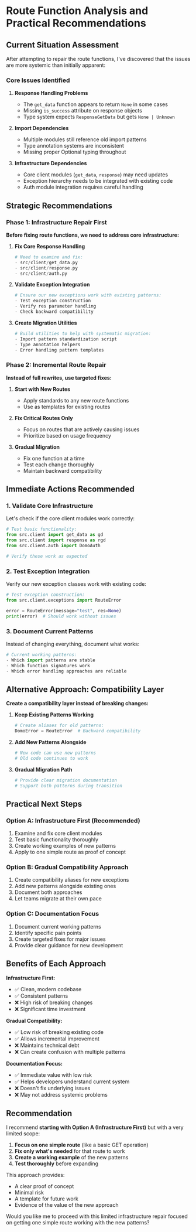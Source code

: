 # Route Function Analysis and Practical Recommendations

## Current Situation Assessment

After attempting to repair the route functions, I've discovered that the issues are more systemic than initially apparent:

### Core Issues Identified

1. **Response Handling Problems**
   - The `get_data` function appears to return `None` in some cases
   - Missing `is_success` attribute on response objects
   - Type system expects `ResponseGetData` but gets `None | Unknown`

2. **Import Dependencies**
   - Multiple modules still reference old import patterns
   - Type annotation systems are inconsistent
   - Missing proper Optional typing throughout

3. **Infrastructure Dependencies**
   - Core client modules (`get_data`, `response`) may need updates
   - Exception hierarchy needs to be integrated with existing code
   - Auth module integration requires careful handling

## Strategic Recommendations

### Phase 1: Infrastructure Repair First

**Before fixing route functions, we need to address core infrastructure:**

1. **Fix Core Response Handling**
   ```python
   # Need to examine and fix:
   - src/client/get_data.py
   - src/client/response.py
   - src/client/auth.py
   ```

2. **Validate Exception Integration**
   ```python
   # Ensure our new exceptions work with existing patterns:
   - Test exception construction
   - Verify res parameter handling
   - Check backward compatibility
   ```

3. **Create Migration Utilities**
   ```python
   # Build utilities to help with systematic migration:
   - Import pattern standardization script
   - Type annotation helpers
   - Error handling pattern templates
   ```

### Phase 2: Incremental Route Repair

**Instead of full rewrites, use targeted fixes:**

1. **Start with New Routes**
   - Apply standards to any new route functions
   - Use as templates for existing routes

2. **Fix Critical Routes Only**
   - Focus on routes that are actively causing issues
   - Prioritize based on usage frequency

3. **Gradual Migration**
   - Fix one function at a time
   - Test each change thoroughly
   - Maintain backward compatibility

## Immediate Actions Recommended

### 1. Validate Core Infrastructure

Let's check if the core client modules work correctly:

```python
# Test basic functionality:
from src.client import get_data as gd
from src.client import response as rgd
from src.client.auth import DomoAuth

# Verify these work as expected
```

### 2. Test Exception Integration

Verify our new exception classes work with existing code:

```python
# Test exception construction:
from src.client.exceptions import RouteError

error = RouteError(message="test", res=None)
print(error)  # Should work without issues
```

### 3. Document Current Patterns

Instead of changing everything, document what works:

```python
# Current working patterns:
- Which import patterns are stable
- Which function signatures work
- Which error handling approaches are reliable
```

## Alternative Approach: Compatibility Layer

**Create a compatibility layer instead of breaking changes:**

1. **Keep Existing Patterns Working**
   ```python
   # Create aliases for old patterns:
   DomoError = RouteError  # Backward compatibility
   ```

2. **Add New Patterns Alongside**
   ```python
   # New code can use new patterns
   # Old code continues to work
   ```

3. **Gradual Migration Path**
   ```python
   # Provide clear migration documentation
   # Support both patterns during transition
   ```

## Practical Next Steps

### Option A: Infrastructure First (Recommended)
1. Examine and fix core client modules
2. Test basic functionality thoroughly
3. Create working examples of new patterns
4. Apply to one simple route as proof of concept

### Option B: Gradual Compatibility Approach
1. Create compatibility aliases for new exceptions
2. Add new patterns alongside existing ones
3. Document both approaches
4. Let teams migrate at their own pace

### Option C: Documentation Focus
1. Document current working patterns
2. Identify specific pain points
3. Create targeted fixes for major issues
4. Provide clear guidance for new development

## Benefits of Each Approach

**Infrastructure First:**
- ✅ Clean, modern codebase
- ✅ Consistent patterns
- ❌ High risk of breaking changes
- ❌ Significant time investment

**Gradual Compatibility:**
- ✅ Low risk of breaking existing code
- ✅ Allows incremental improvement
- ❌ Maintains technical debt
- ❌ Can create confusion with multiple patterns

**Documentation Focus:**
- ✅ Immediate value with low risk
- ✅ Helps developers understand current system
- ❌ Doesn't fix underlying issues
- ❌ May not address systemic problems

## Recommendation

I recommend **starting with Option A (Infrastructure First)** but with a very limited scope:

1. **Focus on one simple route** (like a basic GET operation)
2. **Fix only what's needed** for that route to work
3. **Create a working example** of the new patterns
4. **Test thoroughly** before expanding

This approach provides:
- A clear proof of concept
- Minimal risk
- A template for future work
- Evidence of the value of the new approach

Would you like me to proceed with this limited infrastructure repair focused on getting one simple route working with the new patterns?